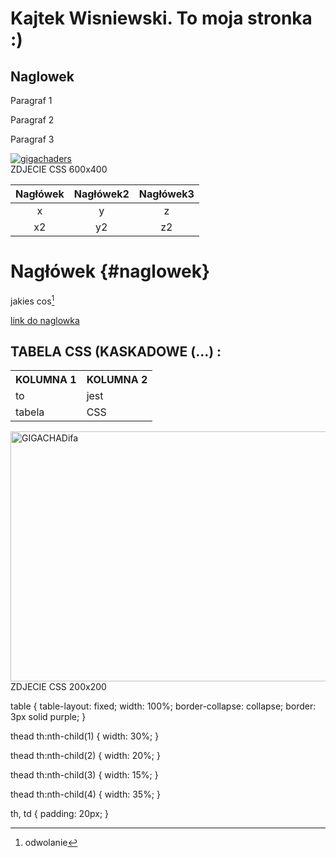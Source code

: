 # Kajtek Wisniewski. To moja stronka :)

## Naglowek

Paragraf 1

Paragraf 2

Paragraf 3

<div class="gallery">
  <a target="_blank" href="gigachad.jpg">
    <img src="https://i.kym-cdn.com/entries/icons/original/000/026/152/gigachad.jpg" alt="gigachaders" style="max-width: 100%;">
  </a>
  <div class="desc">ZDJECIE CSS 600x400</div>
</div>

|Nagłówek|Nagłówek2|Nagłówek3|
|:------:|:-------:|:-------:|
|x       |y        |z        |
|x2      |y2       |z2       |

# Nagłówek {#naglowek}

jakies cos[^1]

[^1]: odwolanie


[link do naglowka](#naglowek)


<h2>TABELA CSS (KASKADOWE (...) :</h2>

<table>
  <tr>
    <th>KOLUMNA 1</th>
    <th>KOLUMNA 2</th>
  </tr>
  <tr>
    <td>to </td>
    <td>jest</td>
  </tr>
  <tr>
    <td>tabela</td>
    <td>CSS</td>
  </tr>
</table>


<body>

<div class="gallery">
  <a target="_blank" href="gigachad.jpg">
    <img src="https://i.kym-cdn.com/entries/icons/original/000/026/152/gigachad.jpg" alt="GIGACHADifa" width="600" height="400">
  </a>
  <div class="desc">ZDJECIE CSS 200x200</div>
</div>
  
table {
  table-layout: fixed;
  width: 100%;
  border-collapse: collapse;
  border: 3px solid purple;
}

thead th:nth-child(1) {
  width: 30%;
}

thead th:nth-child(2) {
  width: 20%;
}

thead th:nth-child(3) {
  width: 15%;
}

thead th:nth-child(4) {
  width: 35%;
}

th,
td {
  padding: 20px;
}
